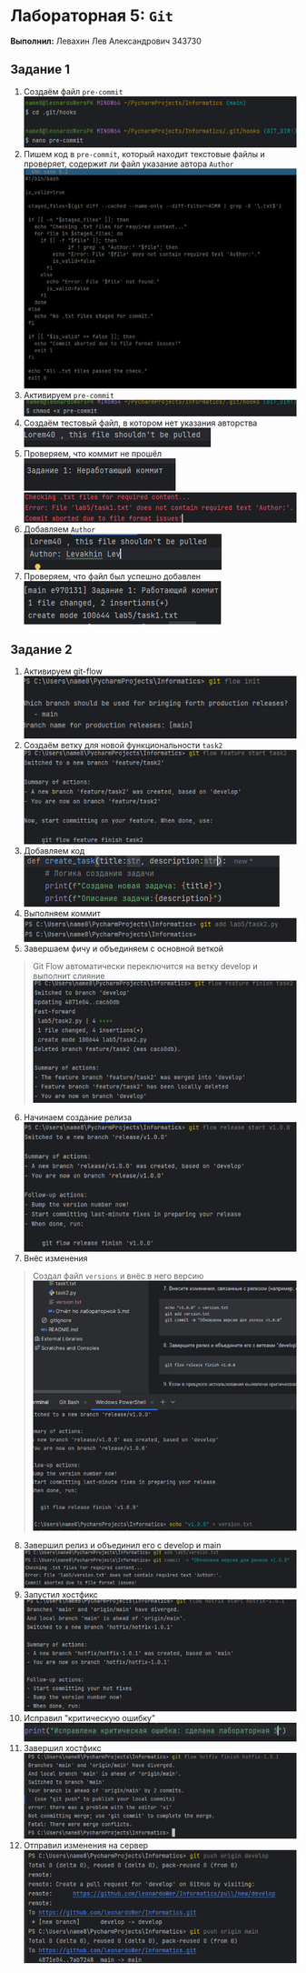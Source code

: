 # Лабораторная 5: `Git`
**Выполнил:** Левахин Лев Александрович 343730

## Задание 1
1. Создаём файл `pre-commit`
![создаём pre-commit.png](screenshots%2Ftask1%2F%D1%81%D0%BE%D0%B7%D0%B4%D0%B0%D1%91%D0%BC%20pre-commit.png)
2. Пишем код в `pre-commit`, который находит текстовые файлы и
проверяет, содержит ли файл указание автора `Аuthor`
![код pre-commit.png](screenshots%2Ftask1%2F%D0%BA%D0%BE%D0%B4%20pre-commit.png)
3. Активируем `pre-commit`
![активируем pre-commit.png](screenshots%2Ftask1%2F%D0%B0%D0%BA%D1%82%D0%B8%D0%B2%D0%B8%D1%80%D1%83%D0%B5%D0%BC%20pre-commit.png)
4. Создаём тестовый файл, в котором нет указания авторства
![текст файла.png](screenshots%2Ftask1%2F%D1%82%D0%B5%D0%BA%D1%81%D1%82%20%D1%84%D0%B0%D0%B9%D0%BB%D0%B0.png)
5. Проверяем, что коммит не прошёл  
![Коммитим неработющий коммит.png](screenshots%2Ftask1%2F%D0%9A%D0%BE%D0%BC%D0%BC%D0%B8%D1%82%D0%B8%D0%BC%20%D0%BD%D0%B5%D1%80%D0%B0%D0%B1%D0%BE%D1%82%D1%8E%D1%89%D0%B8%D0%B9%20%D0%BA%D0%BE%D0%BC%D0%BC%D0%B8%D1%82.png)
![Неработающий коммит не проходит.png](screenshots%2Ftask1%2F%D0%9D%D0%B5%D1%80%D0%B0%D0%B1%D0%BE%D1%82%D0%B0%D1%8E%D1%89%D0%B8%D0%B9%20%D0%BA%D0%BE%D0%BC%D0%BC%D0%B8%D1%82%20%D0%BD%D0%B5%20%D0%BF%D1%80%D0%BE%D1%85%D0%BE%D0%B4%D0%B8%D1%82.png)
6. Добавляем `Аuthor`  
![Добавляем Author в текст.png](screenshots%2Ftask1%2F%D0%94%D0%BE%D0%B1%D0%B0%D0%B2%D0%BB%D1%8F%D0%B5%D0%BC%20Author%20%D0%B2%20%D1%82%D0%B5%D0%BA%D1%81%D1%82.png)
7. Проверяем, что файл был успешно добавлен  
![работающий коммит.png](screenshots%2Ftask1%2F%D1%80%D0%B0%D0%B1%D0%BE%D1%82%D0%B0%D1%8E%D1%89%D0%B8%D0%B9%20%D0%BA%D0%BE%D0%BC%D0%BC%D0%B8%D1%82.png)


## Задание 2
1. Активируем git-flow  
![активация гит флов.png](screenshots%2Ftask2%2F%D0%B0%D0%BA%D1%82%D0%B8%D0%B2%D0%B0%D1%86%D0%B8%D1%8F%20%D0%B3%D0%B8%D1%82%20%D1%84%D0%BB%D0%BE%D0%B2.png)
2. Создаём ветку для новой функциональности `task2`  
![создал ветку лаб2.png](screenshots%2Ftask2%2F%D1%81%D0%BE%D0%B7%D0%B4%D0%B0%D0%BB%20%D0%B2%D0%B5%D1%82%D0%BA%D1%83%20%D0%BB%D0%B0%D0%B12.png)
3. Добавляем код  
![Создал функцию таск2.png](screenshots%2Ftask2%2F%D0%A1%D0%BE%D0%B7%D0%B4%D0%B0%D0%BB%20%D1%84%D1%83%D0%BD%D0%BA%D1%86%D0%B8%D1%8E%20%D1%82%D0%B0%D1%81%D0%BA2.png)
4. Выполняем коммит  
![Добавил файл в гит.png](screenshots%2Ftask2%2F%D0%94%D0%BE%D0%B1%D0%B0%D0%B2%D0%B8%D0%BB%20%D1%84%D0%B0%D0%B9%D0%BB%20%D0%B2%20%D0%B3%D0%B8%D1%82.png)
5. Завершаем фичу и объединяем с основной веткой  
> Git Flow автоматически переключится на ветку develop и выполнит слияние  
![закончил разработку таск 2.png](screenshots%2Ftask2%2F%D0%B7%D0%B0%D0%BA%D0%BE%D0%BD%D1%87%D0%B8%D0%BB%20%D1%80%D0%B0%D0%B7%D1%80%D0%B0%D0%B1%D0%BE%D1%82%D0%BA%D1%83%20%D1%82%D0%B0%D1%81%D0%BA%202.png)
6. Начинаем создание релиза  
![Начал релиз.png](screenshots%2Ftask2%2F%D0%9D%D0%B0%D1%87%D0%B0%D0%BB%20%D1%80%D0%B5%D0%BB%D0%B8%D0%B7.png)
7. Внёс изменения  
> Создал файл `versions` и внёс в него версию
![Создал файл version.png](screenshots%2Ftask2%2F%D0%A1%D0%BE%D0%B7%D0%B4%D0%B0%D0%BB%20%D1%84%D0%B0%D0%B9%D0%BB%20version.png)
8. Завершил релиз и объединил его с develop и main  
![Сделал коммит по разработке.png](screenshots%2Ftask2%2F%D0%A1%D0%B4%D0%B5%D0%BB%D0%B0%D0%BB%20%D0%BA%D0%BE%D0%BC%D0%BC%D0%B8%D1%82%20%D0%BF%D0%BE%20%D1%80%D0%B0%D0%B7%D1%80%D0%B0%D0%B1%D0%BE%D1%82%D0%BA%D0%B5.png)
9. Запустил хостфикс  
![создал хостфикс.png](screenshots%2Ftask2%2F%D1%81%D0%BE%D0%B7%D0%B4%D0%B0%D0%BB%20%D1%85%D0%BE%D1%81%D1%82%D1%84%D0%B8%D0%BA%D1%81.png)
10. Исправил "критическую ошибку"  
![исправляем критическую ошибку.png](screenshots%2Ftask2%2F%D0%B8%D1%81%D0%BF%D1%80%D0%B0%D0%B2%D0%BB%D1%8F%D0%B5%D0%BC%20%D0%BA%D1%80%D0%B8%D1%82%D0%B8%D1%87%D0%B5%D1%81%D0%BA%D1%83%D1%8E%20%D0%BE%D1%88%D0%B8%D0%B1%D0%BA%D1%83.png)
11. Завершил хостфикс  
![Завершил хостфикс.png](screenshots%2Ftask2%2F%D0%97%D0%B0%D0%B2%D0%B5%D1%80%D1%88%D0%B8%D0%BB%20%D1%85%D0%BE%D1%81%D1%82%D1%84%D0%B8%D0%BA%D1%81.png)
12. Отправил изменения на сервер  
![Отправляем изменения на сервер.png](screenshots%2Ftask2%2F%D0%9E%D1%82%D0%BF%D1%80%D0%B0%D0%B2%D0%BB%D1%8F%D0%B5%D0%BC%20%D0%B8%D0%B7%D0%BC%D0%B5%D0%BD%D0%B5%D0%BD%D0%B8%D1%8F%20%D0%BD%D0%B0%20%D1%81%D0%B5%D1%80%D0%B2%D0%B5%D1%80.png)